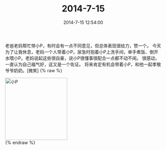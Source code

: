 ﻿---
title: 2014-7-15
date: 2014-7-15 12:54:00
tags:
categories: 妈妈
---
老爸老妈帮忙带小P，有时会有一点不同意见，但总体表现很给力，赞一个。
今天为了让我休息，老妈一个人带着小P。尿急时抱着小P上洗手间，单手煮饭、倒开水喂小P。老妈说起这些很自豪，说小P很懂事很配合一点都不动不闹。
很感动，一直认为自己福气好，这又是一个佐证。
将来肯定有机会带着小P，和他一起孝敬爷爷奶奶。[微笑]
{% raw %}
<div style="width:500 px">
<div style="float:left; width:100 px"><img src="/2014-7-15-1/微信图片_20171010155115.jpg" width="200" alt="小P"></div>
<div style="clear:both"></div>
</div>
{% endraw %}